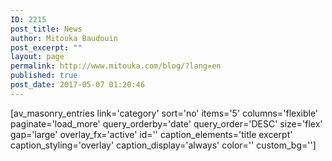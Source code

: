 ```yaml
---
ID: 2215
post_title: News
author: Mitouka Baudouin
post_excerpt: ""
layout: page
permalink: http://www.mitouka.com/blog/?lang=en
published: true
post_date: 2017-05-07 01:20:46
---
```

[av_masonry_entries link='category' sort='no' items='5' columns='flexible' paginate='load_more' query_orderby='date' query_order='DESC' size='flex' gap='large' overlay_fx='active' id='' caption_elements='title excerpt' caption_styling='overlay' caption_display='always' color='' custom_bg='']